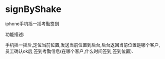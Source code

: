 signByShake
===========

iphone手机摇一摇考勤签到

功能描述:

手机摇一摇后,定位当前位置,发送当前位置到后台,后台返回当前位置是哪个客户,员工确认ok后,签到考勤信息(在哪个客户,什么时间签到,签到位置).
